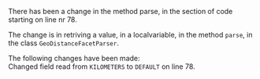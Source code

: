 There has been a change in the method parse, in the section of code starting on line nr 78.
  
The change is in retriving a value, in a localvariable, in the method ```parse```, in the class ```GeoDistanceFacetParser```.
  
The following changes have been made:  
Changed field read from ```KILOMETERS``` to ```DEFAULT``` on line 78.  
